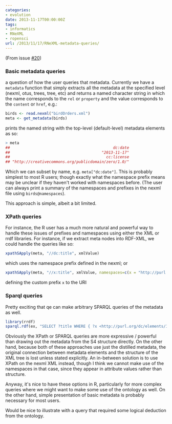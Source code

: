 ```yaml
---
categories:
- evolution
date: 2013-11-17T00:00:00Z
tags:
- informatics
- RNeXML
- ropensci
url: /2013/11/17/RNeXML-metadata-queries/
---
```


(From issue [#20](https://github.com/ropensci/RNeXML/issues/20))

### Basic metadata queries

a question of how the user queries that metadata.  Currently we have a `metadata` function that simply extracts all the metadata at the specified level (nexml, otus, trees, tree, etc) and returns a named character string in which the name corresponds to the `rel` or `property` and the value corresponds to the `content` or `href`, e.g.:

```r
birds <- read.nexml("birdOrders.xml")
meta <- get_metadata(birds) 
```

prints the named string with the top-level (default-level) metadata elements as so: 

```r
> meta 
##                                             dc:date 
##                                        "2013-11-17" 
##                                          cc:license 
## "http://creativecommons.org/publicdomain/zero/1.0/"
```
Which we can subset by name, e.g.  `meta["dc:date"]`.   This is probably simplest to most R users; though exactly what the namespace prefix means may be unclear if they haven't worked with namespaces before.  (The user can always print a summary of the namespaces and prefixes in the nexml file using `birds@namespaces`).  

This approach is simple, albeit a bit limited.  

### XPath queries

For instance, the R user has a much more natural and powerful way to handle these issues of prefixes and namespaces using either the XML or rrdf libraries.  For instance, if we extract meta nodes into RDF-XML, we could handle the queries like so:

```r
xpathSApply(meta, "//dc:title", xmlValue)
```

which uses the namespace prefix defined in the nexml; or 

```r
xpathSApply(meta, "//x:title", xmlValue, namespaces=c(x = "http://purl.org/dc/elements/1.1/"))
```
defining the custom prefix `x` to the URI


### Sparql queries

Pretty exciting that qe can make arbitrary SPARQL queries of the metadata as well.  

```r
library(rrdf)
sparql.rdf(ex, "SELECT ?title WHERE { ?x <http://purl.org/dc/elements/1.1/title> ?title })
```

Obviously the XPath or SPARQL queries are more expressive / powerful than drawing out the metadata from the S4 structure directly.  On the other hand, because both of these approaches use just the distilled metadata, the original connection between metadata elements and the structure of the XML tree is lost unless stated explicitly.  An in-between solution is to use XPath on the nexml XML instead, though I think we cannot make use of the namespaces in that case, since they appear in attribute values rather than structure.  



Anyway, it's nice to have these options in R, particularly for more complex queries where we might want to make some use of the ontology as well.  On the other hand, simple presentation of basic metadata is probably necessary for most users.  


Would be nice to illustrate with a query that required some logical deduction from the ontology.  
